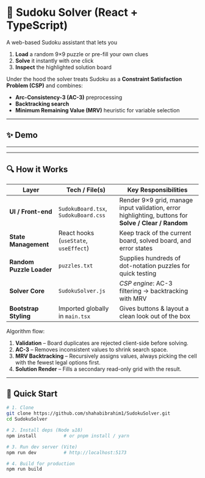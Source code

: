 # 🧩 Sudoku Solver (React + TypeScript)

A web-based Sudoku assistant that lets you

1. **Load** a random 9×9 puzzle or pre-fill your own clues  
2. **Solve** it instantly with one click  
3. **Inspect** the highlighted solution board

Under the hood the solver treats Sudoku as a **Constraint Satisfaction Problem (CSP)** and combines:

* **Arc-Consistency-3 (AC-3)** preprocessing  
* **Backtracking search**  
* **Minimum Remaining Value (MRV)** heuristic for variable selection

---

## ✨ Demo

******
---

## 🔍 How it Works

| Layer | Tech / File(s) | Key Responsibilities |
|-------|----------------|----------------------|
| **UI / Front-end** | `SudokuBoard.tsx`, `SudokuBoard.css` | Render 9×9 grid, manage input validation, error highlighting, buttons for **Solve / Clear / Random** |
| **State Management** | React hooks (`useState`, `useEffect`) | Keep track of the current board, solved board, and error states |
| **Random Puzzle Loader** | `puzzles.txt` | Supplies hundreds of dot-notation puzzles for quick testing |
| **Solver Core** | `SudokuSolver.js` | *CSP engine*: AC-3 filtering → backtracking with MRV |
| **Bootstrap Styling** | Imported globally in `main.tsx` | Gives buttons & layout a clean look out of the box |

Algorithm flow:

1. **Validation** – Board duplicates are rejected client-side before solving.  
2. **AC-3** – Removes inconsistent values to shrink search space.  
3. **MRV Backtracking** – Recursively assigns values, always picking the cell with the fewest legal options first.  
4. **Solution Render** – Fills a secondary read-only grid with the result.

---

## 🚀 Quick Start

```bash
# 1. Clone
git clone https://github.com/shahabibrahim1/SudokuSolver.git
cd SudokuSolver

# 2. Install deps (Node ≥18)
npm install          # or pnpm install / yarn

# 3. Run dev server (Vite)
npm run dev          # http://localhost:5173

# 4. Build for production
npm run build
